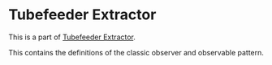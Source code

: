 # Tubefeeder Extractor

This is a part of [Tubefeeder Extractor](https://github.com/Tubefeeder/tubefeeder-extractor).

This contains the definitions of the classic observer and observable pattern.
